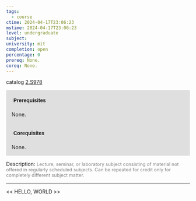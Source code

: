 ```yaml
---
tags:
  - course
ctime: 2024-04-17T23:06:23
mstime: 2024-04-17T23:06:23
level: undergraduate
subject: 
university: mit
completion: open
percentage: 0
prereq: None.
coreq: None.
---
```


catalog [2.S978](http://student.mit.edu/catalog/m2c.html#2.S978)

<span style="display: block; padding: 15px; background-color: rgb(100, 100, 100, 0.2);"><font id="m_prereq1989_0" style="display: block; font-family: Arial, sans-serif; font-weight: bold; padding: 5px">Prerequisites</font><br><span id="prereq1989_0">None.</span></span>
<span style="display: block; padding: 15px; background-color: rgb(100, 100, 100, 0.2);"><font id="m_coreq1989_0" style="display: block; font-family: Arial, sans-serif; font-weight: bold; padding: 5px">Corequisites</font><br><span id="coreq1989_0">None.</span></span>

<font style="">Description:</font>
<font style="color: grey; font-size: 0.8rem;">Lecture, seminar, or laboratory subject consisting of material not offered in regularly scheduled subjects. Can be repeated for credit only for completely different subject matter.</font>



---

<< HELLO, WORLD >>
